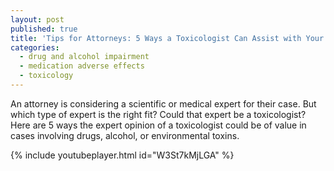 ```yaml
---
layout: post
published: true
title: 'Tips for Attorneys: 5 Ways a Toxicologist Can Assist with Your Case'
categories:
  - drug and alcohol impairment
  - medication adverse effects
  - toxicology
---
```


An attorney is considering a scientific or medical expert for their case. But which type of expert is the right fit? Could that expert be a toxicologist? Here are 5 ways the expert opinion of a toxicologist could be of value in cases involving drugs, alcohol, or environmental toxins.

{% include youtubeplayer.html id="W3St7kMjLGA" %}
